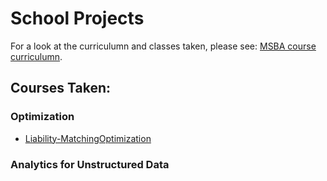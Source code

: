 # School Projects

For a look at the curriculumn and classes taken, please see: [MSBA course curriculumn](https://www.mccombs.utexas.edu/Master-of-Science-in-Business-Analytics/Academics/Curriculum).

## Courses Taken:

### Optimization
* [Liability-MatchingOptimization](https://github.com/Brandt-moreThan4/UT-Projects/tree/master/Optimization/Liability_Replication)
### Analytics for Unstructured Data

